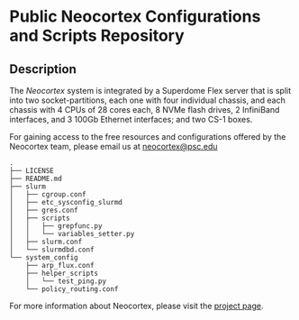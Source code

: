 # Public Neocortex Configurations and Scripts Repository

## Description
The _Neocortex_ system is integrated by a Superdome Flex server that is split into two socket-partitions, 
each one with four individual chassis, and each chassis with 4 CPUs of 28 cores each, 8 NVMe flash drives, 
2 InfiniBand interfaces, and 3 100Gb Ethernet interfaces; and two CS-1 boxes.

For gaining access to the free resources and configurations offered by the Neocortex team, please email us at <a target="_blank" href="mailto:neocortex@psc.edu">neocortex@psc.edu</a>

    .
    ├── LICENSE
    ├── README.md
    ├── slurm
    │   ├── cgroup.conf
    │   ├── etc_sysconfig_slurmd
    │   ├── gres.conf
    │   ├── scripts
    │   │   ├── grepfunc.py
    │   │   └── variables_setter.py
    │   ├── slurm.conf
    │   └── slurmdbd.conf
    └── system_config
        ├── arp_flux.conf
        ├── helper_scripts
        │   └── test_ping.py
        └── policy_routing.conf

For more information about Neocortex, please visit the <a target="_blank" href="https://www.cmu.edu/psc/aibd/neocortex/index.html">project page</a>.
